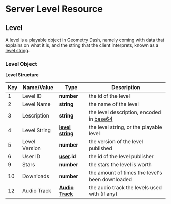 # Server Level Resource

## Level
A level is a playable object in Geometry Dash, namely coming with data that explains on what it is, and the string that the client interprets, known as a [level string](#).

### Level Object
**Level Structure**

| Key | Name/Value    | Type                                         | Description                                                              |
|-----|---------------|----------------------------------------------|--------------------------------------------------------------------------|
| 1   | Level ID      | **number**                                   | the id of the level                                                      | 
| 2   | Level Name    | **string**                                   | the name of the level                                                    |
| 3   | Lescription   | **string**                                   | the level description, encoded in [base64](/topics/encryption/base64.md) |
| 4   | Level String  | **[level string]()**                         | the level string, or the playable level                                  |
| 5   | Level Version | **number**                                   | the version of the level published                                       |
| 6   | User ID       | **[user](/resources/user.md).id**            | the id of the level publisher                                            |
| 9   | Stars         | **number**                                   | the stars the level is worth                                             |
| 10  | Downloads     | **number**                                   | the amount of times the level's been downloaded                          |
| 12  | Audio Track   | **[Audio Track](/reference?id=audio-track)** | the audio track the levels used with (if any)                            |